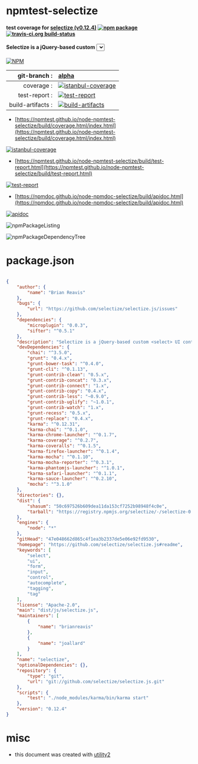 # npmtest-selectize

#### test coverage for  [selectize (v0.12.4)](https://github.com/selectize/selectize.js#readme)  [![npm package](https://img.shields.io/npm/v/npmtest-selectize.svg?style=flat-square)](https://www.npmjs.org/package/npmtest-selectize) [![travis-ci.org build-status](https://api.travis-ci.org/npmtest/node-npmtest-selectize.svg)](https://travis-ci.org/npmtest/node-npmtest-selectize)

#### Selectize is a jQuery-based custom <select> UI control. Useful for tagging, contact lists, country selectors, etc.

[![NPM](https://nodei.co/npm/selectize.png?downloads=true&downloadRank=true&stars=true)](https://www.npmjs.com/package/selectize)

| git-branch : | [alpha](https://github.com/npmtest/node-npmtest-selectize/tree/alpha)|
|--:|:--|
| coverage : | [![istanbul-coverage](https://npmtest.github.io/node-npmtest-selectize/build/coverage.badge.svg)](https://npmtest.github.io/node-npmtest-selectize/build/coverage.html/index.html)|
| test-report : | [![test-report](https://npmtest.github.io/node-npmtest-selectize/build/test-report.badge.svg)](https://npmtest.github.io/node-npmtest-selectize/build/test-report.html)|
| build-artifacts : | [![build-artifacts](https://npmtest.github.io/node-npmtest-selectize/glyphicons_144_folder_open.png)](https://github.com/npmtest/node-npmtest-selectize/tree/gh-pages/build)|

- [https://npmtest.github.io/node-npmtest-selectize/build/coverage.html/index.html](https://npmtest.github.io/node-npmtest-selectize/build/coverage.html/index.html)

[![istanbul-coverage](https://npmtest.github.io/node-npmtest-selectize/build/screenCapture.buildCi.browser.%252Ftmp%252Fbuild%252Fcoverage.lib.html.png)](https://npmtest.github.io/node-npmtest-selectize/build/coverage.html/index.html)

- [https://npmtest.github.io/node-npmtest-selectize/build/test-report.html](https://npmtest.github.io/node-npmtest-selectize/build/test-report.html)

[![test-report](https://npmtest.github.io/node-npmtest-selectize/build/screenCapture.buildCi.browser.%252Ftmp%252Fbuild%252Ftest-report.html.png)](https://npmtest.github.io/node-npmtest-selectize/build/test-report.html)

- [https://npmdoc.github.io/node-npmdoc-selectize/build/apidoc.html](https://npmdoc.github.io/node-npmdoc-selectize/build/apidoc.html)

[![apidoc](https://npmdoc.github.io/node-npmdoc-selectize/build/screenCapture.buildCi.browser.%252Ftmp%252Fbuild%252Fapidoc.html.png)](https://npmdoc.github.io/node-npmdoc-selectize/build/apidoc.html)

![npmPackageListing](https://npmtest.github.io/node-npmtest-selectize/build/screenCapture.npmPackageListing.svg)

![npmPackageDependencyTree](https://npmtest.github.io/node-npmtest-selectize/build/screenCapture.npmPackageDependencyTree.svg)



# package.json

```json

{
    "author": {
        "name": "Brian Reavis"
    },
    "bugs": {
        "url": "https://github.com/selectize/selectize.js/issues"
    },
    "dependencies": {
        "microplugin": "0.0.3",
        "sifter": "^0.5.1"
    },
    "description": "Selectize is a jQuery-based custom <select> UI control. Useful for tagging, contact lists, country selectors, etc.",
    "devDependencies": {
        "chai": "^3.5.0",
        "grunt": "0.4.x",
        "grunt-bower-task": "^0.4.0",
        "grunt-cli": "^0.1.13",
        "grunt-contrib-clean": "0.5.x",
        "grunt-contrib-concat": "0.3.x",
        "grunt-contrib-connect": "1.x",
        "grunt-contrib-copy": "0.4.x",
        "grunt-contrib-less": "~0.9.0",
        "grunt-contrib-uglify": "~1.0.1",
        "grunt-contrib-watch": "1.x",
        "grunt-recess": "0.5.x",
        "grunt-replace": "0.4.x",
        "karma": "^0.12.31",
        "karma-chai": "^0.1.0",
        "karma-chrome-launcher": "^0.1.7",
        "karma-coverage": "^0.2.7",
        "karma-coveralls": "^0.1.5",
        "karma-firefox-launcher": "^0.1.4",
        "karma-mocha": "^0.1.10",
        "karma-mocha-reporter": "^0.3.1",
        "karma-phantomjs-launcher": "^1.0.1",
        "karma-safari-launcher": "^0.1.1",
        "karma-sauce-launcher": "^0.2.10",
        "mocha": "^3.1.0"
    },
    "directories": {},
    "dist": {
        "shasum": "50c697526b609dea11da153cf7252b98948f4c0e",
        "tarball": "https://registry.npmjs.org/selectize/-/selectize-0.12.4.tgz"
    },
    "engines": {
        "node": "*"
    },
    "gitHead": "47e048662d865c4f1ea3b2337de5e06e92fd9530",
    "homepage": "https://github.com/selectize/selectize.js#readme",
    "keywords": [
        "select",
        "ui",
        "form",
        "input",
        "control",
        "autocomplete",
        "tagging",
        "tag"
    ],
    "license": "Apache-2.0",
    "main": "dist/js/selectize.js",
    "maintainers": [
        {
            "name": "brianreavis"
        },
        {
            "name": "joallard"
        }
    ],
    "name": "selectize",
    "optionalDependencies": {},
    "repository": {
        "type": "git",
        "url": "git://github.com/selectize/selectize.js.git"
    },
    "scripts": {
        "test": "./node_modules/karma/bin/karma start"
    },
    "version": "0.12.4"
}
```



# misc
- this document was created with [utility2](https://github.com/kaizhu256/node-utility2)
